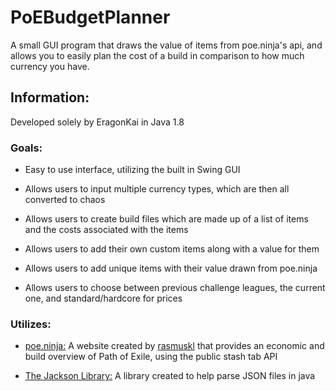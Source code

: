 # PoEBudgetPlanner
A small GUI program that draws the value of items from poe.ninja's api, and allows you to easily plan the cost of a build in comparison to how much currency you have.

## Information:

Developed solely by EragonKai in Java 1.8

### Goals:


- Easy to use interface, utilizing the built in Swing GUI

- Allows users to input multiple currency types, which are then all converted to chaos

- Allows users to create build files which are made up of a list of items and the costs associated with the items

- Allows users to add their own custom items along with a value for them

- Allows users to add unique items with their value drawn from poe.ninja

- Allows users to choose between previous challenge leagues, the current one, and standard/hardcore for prices

### Utilizes:


- [poe.ninja:](https://poe.ninja/) A website created by [rasmuskl](https://old.reddit.com/user/rasmuskl) that provides an economic and build overview of Path of Exile, using the public stash tab API

- [The Jackson Library:](https://github.com/FasterXML/jackson) A library created to help parse JSON files in java
